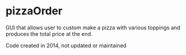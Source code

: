 # pizzaOrder
GUI that allows user to custom make a pizza with various toppings and produces the total price at the end.

Code created in 2014, not updated or maintained
